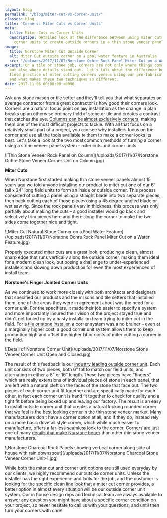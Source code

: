 ```yaml
---
layout: blog
permalink: "/blog/miter-cut-vs-corner-unit/"
classes: blog
title: 'Corners: Miter Cuts vs Corner Units'
meta:
  title: Miter Cuts vs Corner Units
  description: Detailed look at the difference between using miter cuts and manufactured
    corner units to create outside corners in a thin stone veneer panel system.
image:
  title: Norstone Miter Cut Outside Corner
  alt: Miter Cut outside corner on a pool water feature in Australia
  src: "/uploads/2017/11/07/Norstone Ochre Rock Panel Miter Cut on a Water Feature.jpg"
excerpt: On a tile or stone job, corners are not only where things come together,
  but also where details stand out.  Let's talk about the difference between the common
  field practice of miter cutting corners versus using our pre-fabricated corner units
  and what makes these two techniques so different.
date: 2017-11-06 00:00:00 +0000
---
```

Ask any stone mason or tile setter and they'll tell you that what separates an average contractor from a great contractor is how good their corners look.  Corners are a natural focus point on any installation as the change in plan breaks up an otherwise ordinary field of stone or tile and creates a contrast that catches the eye.  [Columns can be almost exclusively corners](https://www.norstoneusa.com/blog/stone-veneer-columns-norstone-classroom-series/), making them one of the most difficult projects to tackle. With all that focus on a relatively small part of a project, you can see why installers focus on the corner and use all the tools available to them to make a corner looks its best.  Let's take a look at the two most common methods of turning a corner using a stone veneer panel system – miter cuts and corner units.

![Thin Stone Veneer Rock Panel on Column](/uploads/2017/11/07/Norstone Ochre Stone Veneer Corner Unit on Column.jpg)

**Miter Cuts**

When Norstone first started making thin stone veneer panels almost 15 years ago we told anyone installing our product to miter cut one of our 6” tall x 24” long field units to form an inside or outside corner.  This process consisted of cutting a panel using a straight blade into two separate pieces, then back cutting each of those pieces using a 45 degree angled blade or wet saw rig.  Since the rock panels vary in thickness, this process was only partially about making the cuts – a good installer would go back and selectively trim pieces here and there along the corner to make the two sides come together nice and tight.

![Miter Cut Natural Stone Corner on a Pool Water Feature](/uploads/2017/11/07/Norstone Ochre Rock Panel Miter Cut on a Water Feature.jpg)

Properly executed miter cuts are a great look, producing a clean, almost sharp edge that runs vertically along the outside corner, making them ideal for a modern clean look, but posing a challenge to under-experienced installers and slowing down production for even the most experienced of install team.

**Norstone's Finger Jointed Corner Units**

As we continued to work more closely with both architects and designers that specified our products and the masons and tile setters that installed them, one of the areas they were in agreement about was the need for a corner unit.  For the specifiers, it made their job easier to specify a system and more importantly insured their vision of the project stayed true and didn't get fouled up by a hasty installation team trying to miter cut in the field.  For a [tile or stone installer](https://www.norstoneusa.com/blog/selecting-the-right-installer-for-your-next-tile-or-stone-project/), a corner system was a no brainer – even at a marginally higher cost, a good corner unit system allows them to keep production high and offset the higher labor costs of miter cutting a corner in the field.

![]()![Detail of Norstone Corner Unit](/uploads/2017/11/07/Norstone Stone Veneer Corner Unit Open and Closed.jpg)

The result of this feedback is our [industry leading outside corner unit](https://www.norstoneusa.com/blog/norstone-classroom-session-working-corners-1/).  Each unit consists of two pieces, both 6” tall to match our field units, and alternating in either a 8” or 16” length.  These two pieces have “fingers” which are really extensions of individual pieces of stone in each panel, that are left with a natural cleft on the faces of the stone that face out.  The two pieces of each corner unit fit together and are specifically made for each other, in fact each corner unit is hand fit together to check for quality and a tight fit before being boxed up and leaving our factory.  The result is an easy to install outside corner unit that creates a natural looking rounded corner that we feel is the best looking corner in the thin stone veneer market.  Many manufacturers don't have a corner option at all, and if they do, instead rely on a more basic dovetail style corner, which while much easier to manufacture, offers a far less seamless look to the corner.  Corners are just one of many [details that make Norstone better](https://www.norstoneusa.com/blog/what-makes-norstone-different-a-lot/) than other thin stone veneer manufacturers.

![Norstone Charcoal Rock Panels showing vertical corner along side of house with rain downspout](/uploads/2017/11/07/Norstone Charcoal Stone Veneer Corner Unit-1.jpg)

While both the miter cut and corner unit options are still used everyday by our clients, we highly recommend our outside corner units.  Unless the installer has the right experience and tools for the job, and the customer is looking for the specific clean line look that a miter cut corner provides, a better option in almost every situation will be our outside corner unit system.  Our in house design reps and technical team are always available to answer any question you might have about a specific corner condition on your project, so never hesitate to call us with your questions, and until then turn your corners with care!